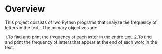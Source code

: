 # Overview
This project consists of two Python programs that analyze the frequency of letters in the text . The primary objectives are:

1.To find and print the frequency of each letter in the entire text.
2.To find and print the frequency of letters that appear at the end of each word in the text.
